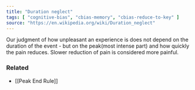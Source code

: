 ```yaml
---
title: "Duration neglect"
tags: [ "cognitive-bias", "cbias-memory", "cbias-reduce-to-key" ]
source: "https://en.wikipedia.org/wiki/Duration_neglect"
---
```


Our judgment of how unpleasant an experience is does not depend on the duration of the event - but on the peak(most intense part) and how quickly the pain reduces. Slower reduction of pain is considered more painful.

### Related

- [[Peak End Rule]]

